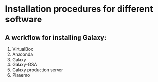 # Installation procedures for different software

## A workflow for installing Galaxy:
1. VirtualBox
2. Anaconda
3. Galaxy
4. Galaxy-GSA
5. Galaxy production server
6. Planemo
